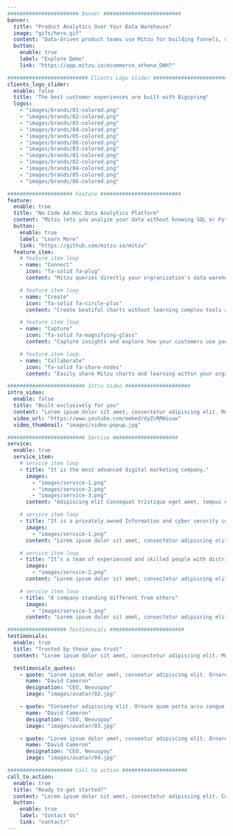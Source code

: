 ```yaml
---
####################### Banner #########################
banner:
  title: "Product Analytics Over Your Data Warehouse"
  image: "gifs/hero.gif"
  content: "Data-driven product teams use Mitzu for building funnels, understanding user behaviour and sharing insights within the organiation."
  button:
    enable: true
    label: "Explore Demo"
    link: "https://app.mitzu.io/ecommerce_athena_DWH?"

########################## Clients Logo Slider #########################
clients_logo_slider:
  enable: false
  title: "The best customer experiences are built with Bigspring"
  logos:
    - "images/brands/01-colored.png"
    - "images/brands/02-colored.png"
    - "images/brands/03-colored.png"
    - "images/brands/04-colored.png"
    - "images/brands/05-colored.png"
    - "images/brands/06-colored.png"
    - "images/brands/03-colored.png"
    - "images/brands/01-colored.png"
    - "images/brands/02-colored.png"
    - "images/brands/04-colored.png"
    - "images/brands/05-colored.png"
    - "images/brands/06-colored.png"

##################### Feature ##########################
feature:
  enable: true
  title: "No Code Ad-Hoc Data Analytics Platform"
  content: "Mitzu lets you analyze your data without knowing SQL or Python coding. Create funnels, user segmentation, retention or journey definitions and Mitzu translates it to SQL."
  button:
    enable: true
    label: "Learn More"
    link: "https://github.com/mitzu-io/mitzu"
  feature_item:
    # feature item loop
    - name: "Connect"
      icon: "fa-solid fa-plug"
      content: "Mitzu queries directly your orgranization's data warehouse or data lake. No need to copy data to 3rd party tools anymore."

    # feature item loop
    - name: "Create"
      icon: "fa-solid fa-circle-plus"
      content: "Create beatiful charts without learning complex tools and programming languages"

    # feature item loop
    - name: "Capture"
      icon: "fa-solid fa-magnifying-glass"
      content: "Capture insights and explore how your customers use your product or service."

    # feature item loop
    - name: "Collaborate"
      icon: "fa-solid fa-share-nodes"
      content: "Easily share Mitzu charts and learning within your organization."

######################### Intro Video #####################
intro_video:
  enable: false
  title: "Built exclusively for you"
  content: "Lorem ipsum dolor sit amet, consectetur adipiscing elit. Morbi egestas Werat viverra id et aliquet. vulputate egestas sollicitudin."
  video_url: "https://www.youtube.com/embed/dyZcRRWiuuw"
  video_thumbnail: "images/video-popup.jpg"

######################### Service #####################
service:
  enable: true
  service_item:
    # service item loop
    - title: "It is the most advanced digital marketing company."
      images:
        - "images/service-1.png"
        - "images/service-2.png"
        - "images/service-3.png"
      content: "Adipiscing elit Consequat tristique eget amet, tempus eu at consecttur. Leo facilisi nunc viverra tellus. Ac laoreet sit vel consquat. consectetur adipiscing elit. Consequat tristique eget amet, tempus eu at consecttur. Leo facilisi nunc viverra tellus. Ac laoreet sit vel consquat."

    # service item loop
    - title: "It is a privately owned Information and cyber security company"
      images:
        - "images/service-1.png"
      content: "Lorem ipsum dolor sit amet, consectetur adipiscing elit. Consequat tristique eget amet, tempus eu at consecttur. Leo facilisi nunc viverra tellus. Ac laoreet sit vel consquat. consectetur adipiscing elit. Consequat tristique eget amet, tempus eu at consecttur. Leo facilisi nunc viverra tellus. Ac laoreet sit vel consquat."

    # service item loop
    - title: "It’s a team of experienced and skilled people with distributions"
      images:
        - "images/service-2.png"
      content: "Lorem ipsum dolor sit amet, consectetur adipiscing elit. Consequat tristique eget amet, tempus eu at consecttur. Leo facilisi nunc viverra tellus. Ac laoreet sit vel consquat. consectetur adipiscing elit. Consequat tristique eget amet, tempus eu at consecttur. Leo facilisi nunc viverra tellus. Ac laoreet sit vel consquat."

    # service item loop
    - title: "A company standing different from others"
      images:
        - "images/service-3.png"
      content: "Lorem ipsum dolor sit amet, consectetur adipiscing elit. Consequat tristique eget amet, tempus eu at consecttur. Leo facilisi nunc viverra tellus. Ac laoreet sit vel consquat. consectetur adipiscing elit. Consequat tristique eget amet, tempus eu at consecttur. Leo facilisi nunc viverra tellus. Ac laoreet sit vel consquat."

################### Testimonials ########################
testimonials:
  enable: true
  title: "Trusted by those you trust"
  content: "Lorem ipsum dolor sit amet, consectetur adipiscing elit. Morbi egestas Werat viverra id et aliquet. vulputate egestas sollicitudin."

  testimonials_quotes:
    - quote: "Lorem ipsum dolor amet, conseetur adipiscing elit. Ornare quam porta arcu congue felis volutpat. Vitae lectudbfs dolor faucibus"
      name: "David Cameron"
      designation: "CEO, Nexuspay"
      image: "images/avatar/02.jpg"

    - quote: "Conseetur adipiscing elit. Ornare quam porta arcu congue felis volutpat. Vitae lectudbfs pellentesque vitae dolor faucibus"
      name: "David Cameron"
      designation: "CEO, Nexuspay"
      image: "images/avatar/03.jpg"

    - quote: "Lorem ipsum dolor amet, conseetur adipiscing elit. Ornare quam porta arcu congue felis volutpat. Vitae lectudbfs pellentesque vitae dolor"
      name: "David Cameron"
      designation: "CEO, Nexuspay"
      image: "images/avatar/04.jpg"

##################### Call to action #####################
call_to_action:
  enable: true
  title: "Ready to get started?"
  content: "Lorem ipsum dolor sit amet, consectetur adipiscing elit. Consequat eget amtempus eu at consecttur."
  button:
    enable: true
    label: "Contact Us"
    link: "contact/"
---
```

